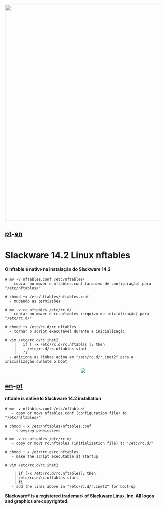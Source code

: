 <p align="center"><img src="https://i.imgur.com/K7SLZM9.png" width="700"/></p>

## [pt](#pt)-[en](#en)
# Slackware 14.2 Linux nftables
#### O nftable é nativo na instalação do Slackware 14.2 <a name="pt"></a>
```
# mv -v nftables.conf /etc/nftables/
  - copiar ou mover o nftables.conf (arquivo de configuração) para "/etc/nftables/"
```
```
# chmod +x /etc/nftables/nftables.conf
  - mudando as permissões
```
```
# mv -v rc.nftables /etc/rc.d/
  - copiar ou mover o rc.nftables (arquivo de inicialização) para "/etc/rc.d/"
```
```
# chmod +x /etc/rc.d/rc.nftables
  - tornar o script executável durante a inicialização
```
```
# vim /etc/rc.d/rc.inet2
	|   if [ -x /etc/rc.d/rc.nftables ]; then
	|     /etc/rc.d/rc.nftables start
	|   fi
  - adicione as linhas acima em "/etc/rc.d/r.inet2" para a inicialização durante o boot
```
<p align="center"><a href="https://imgur.com/eCPojbV"><img src="https://i.imgur.com/eCPojbV.png" /></a></p>

## [en](#en)-[pt](#pt)
#### nftable is native to Slackware 14.2 installation <a name="en"></a>
```
# mv -v nftables.conf /etc/nftables/
   - copy or move nftables.conf (configuration file) to "/etc/nftables/"
```
```
# chmod + x /etc/nftables/nftables.conf
   - changing permissions
```
```
# mv -v rc.nftables /etc/rc.d/
   - copy or move rc.nftables (initialization file) to "/etc/rc.d/"
```
```
# chmod + x /etc/rc.d/rc.nftables
   - make the script executable at startup
```
```
# vim /etc/rc.d/rc.inet2

	| if [-x /etc/rc.d/rc.nftables]; then
	| /etc/rc.d/rc.nftables start
	| fi
   - add the lines above in "/etc/rc.d/r.inet2" for boot-up
```
**Slackware® is a registered trademark of [Slackware Linux](http://www.slackware.com/index.php), Inc. All logos and graphics are copyrighted.**
